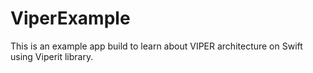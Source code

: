 # ViperExample

This is an example app build to learn about VIPER architecture on Swift using Viperit library.
